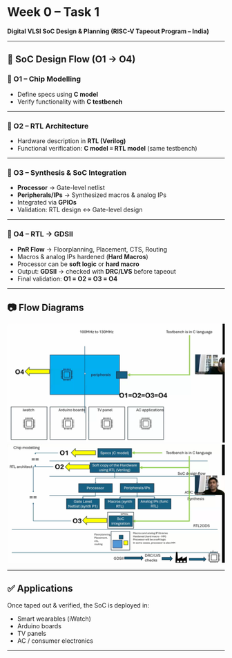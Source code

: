 # Week 0 – Task 1  
**Digital VLSI SoC Design & Planning (RISC-V Tapeout Program – India)**  

---

## 📌 SoC Design Flow (O1 → O4)

### 🔹 O1 – Chip Modelling
- Define specs using **C model**  
- Verify functionality with **C testbench**  

---

### 🔹 O2 – RTL Architecture
- Hardware description in **RTL (Verilog)**  
- Functional verification: **C model ≡ RTL model** (same testbench)  

---

### 🔹 O3 – Synthesis & SoC Integration
- **Processor** → Gate-level netlist  
- **Peripherals/IPs** → Synthesized macros & analog IPs  
- Integrated via **GPIOs**  
- Validation: RTL design ↔ Gate-level design  

---

### 🔹 O4 – RTL → GDSII
- **PnR Flow** → Floorplanning, Placement, CTS, Routing  
- Macros & analog IPs hardened (**Hard Macros**)  
- Processor can be **soft logic** or **hard macro**  
- Output: **GDSII** → checked with **DRC/LVS** before tapeout  
- Final validation: **O1 = O2 = O3 = O4**  

---

## 📷 Flow Diagrams
![SoC Design Flow](./W0_images/O4_and_Applications.png)  
![O4 & Applications](./W0_images/SoC_Design_Flow.png)  

---

## ✅ Applications
Once taped out & verified, the SoC is deployed in:  
- Smart wearables (iWatch)  
- Arduino boards  
- TV panels  
- AC / consumer electronics  

---
